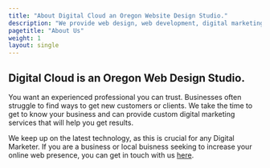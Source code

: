 ```yaml
---
title: "About Digital Cloud an Oregon Website Design Studio."
description: "We provide web design, web development, digital marketing, SEO, and more for businesses and local businesses in Roseburg, Oregon and beyond."
pagetitle: "About Us"
weight: 1
layout: single
---
```


## Digital Cloud is an Oregon Web Design Studio.

You want an experienced professional you can trust. Businesses often struggle to find ways to get new customers or clients. We take the time to get to know your business and can provide custom digital marketing services that will help you get results.

We keep up on the latest technology, as this is crucial for any Digital Marketer. If you are a business or local buisness seeking to increase your online web presence, you can get in touch with us [here](/contact).
